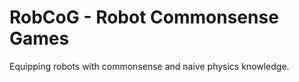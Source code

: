 # RobCoG - **Rob**ot **Co**mmonsense **G**ames 

Equipping robots with commonsense and naive physics knowledge.
